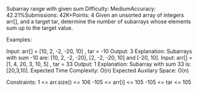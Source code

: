 Subarray range with given sum
Difficulty: MediumAccuracy: 42.21%Submissions: 42K+Points: 4
Given an unsorted array of integers arr[], and a target tar, determine the number of subarrays whose elements sum up to the target value.

Examples:

Input: arr[] = [10, 2, -2, -20, 10] , tar = -10
Output: 3
Explanation: Subarrays with sum -10 are: [10, 2, -2, -20], [2, -2, -20, 10] and [-20, 10].
Input: arr[] = [1, 4, 20, 3, 10, 5] , tar = 33
Output: 1
Explanation: Subarray with sum 33 is: [20,3,10].
Expected Time Complexity: O(n)
Expected Auxilary Space: O(n)

Constraints:
1 <= arr.size() <= 106
-105 <= arr[i] <= 105
-105 <= tar <= 105